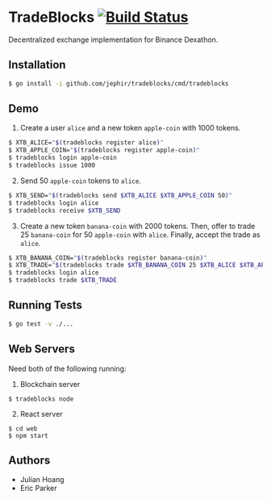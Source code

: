 # TradeBlocks [![Build Status](https://travis-ci.com/jephir/tradeblocks.svg?token=H5s5urysT233MRnGw5EA&branch=master)](https://travis-ci.com/jephir/tradeblocks)

Decentralized exchange implementation for Binance Dexathon.

## Installation

```sh
$ go install -i github.com/jephir/tradeblocks/cmd/tradeblocks
```

## Demo

1.  Create a user `alice` and a new token `apple-coin` with 1000 tokens.

```sh
$ XTB_ALICE="$(tradeblocks register alice)"
$ XTB_APPLE_COIN="$(tradeblocks register apple-coin)"
$ tradeblocks login apple-coin
$ tradeblocks issue 1000
```

2.  Send 50 `apple-coin` tokens to `alice`.

```sh
$ XTB_SEND="$(tradeblocks send $XTB_ALICE $XTB_APPLE_COIN 50)"
$ tradeblocks login alice
$ tradeblocks receive $XTB_SEND
```

3.  Create a new token `banana-coin` with 2000 tokens. Then, offer to trade 25 `banana-coin` for 50 `apple-coin` with `alice`. Finally, accept the trade as `alice`.

```sh
$ XTB_BANANA_COIN="$(tradeblocks register banana-coin)"
$ XTB_TRADE="$(tradeblocks trade $XTB_BANANA_COIN 25 $XTB_ALICE $XTB_APPLE_COIN 50)"
$ tradeblocks login alice
$ tradeblocks trade $XTB_TRADE
```

## Running Tests

```sh
$ go test -v ./...
```

## Web Servers
Need both of the following running:
1. Blockchain server
```
$ tradeblocks node
```
2. React server
```
$ cd web
$ npm start
```


## Authors

* Julian Hoang
* Eric Parker
